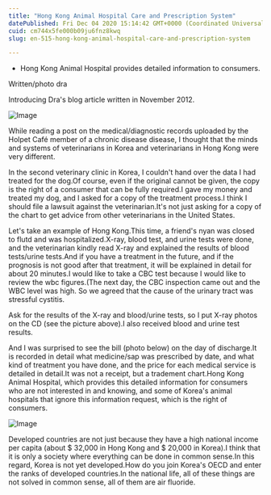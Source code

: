 ```yaml
---
title: "Hong Kong Animal Hospital Care and Prescription System"
datePublished: Fri Dec 04 2020 15:14:42 GMT+0000 (Coordinated Universal Time)
cuid: cm744x5fe000b09ju6fnz8kwq
slug: en-515-hong-kong-animal-hospital-care-and-prescription-system

---
```



- Hong Kong Animal Hospital provides detailed information to consumers.

Written/photo dra

Introducing Dra's blog article written in November 2012.

![Image](https://cdn.hashnode.com/res/hashnode/image/upload/v1739499212808/fb1796f8-34e6-4f1e-b927-e8b184f1ce2f.png)

While reading a post on the medical/diagnostic records uploaded by the Holpet Café member of a chronic disease disease, I thought that the minds and systems of veterinarians in Korea and veterinarians in Hong Kong were very different.

In the second veterinary clinic in Korea, I couldn't hand over the data I had treated for the dog.Of course, even if the original cannot be given, the copy is the right of a consumer that can be fully required.I gave my money and treated my dog, and I asked for a copy of the treatment process.I think I should file a lawsuit against the veterinarian.It's not just asking for a copy of the chart to get advice from other veterinarians in the United States.

Let's take an example of Hong Kong.This time, a friend's nyan was closed to flutd and was hospitalized.X-ray, blood test, and urine tests were done, and the veterinarian kindly read X-ray and explained the results of blood tests/urine tests.And if you have a treatment in the future, and if the prognosis is not good after that treatment, it will be explained in detail for about 20 minutes.I would like to take a CBC test because I would like to review the wbc figures.(The next day, the CBC inspection came out and the WBC level was high. So we agreed that the cause of the urinary tract was stressful cystitis.

Ask for the results of the X-ray and blood/urine tests, so I put X-ray photos on the CD (see the picture above).I also received blood and urine test results.

And I was surprised to see the bill (photo below) on the day of discharge.It is recorded in detail what medicine/sap was prescribed by date, and what kind of treatment you have done, and the price for each medical service is detailed in detail.It was not a receipt, but a tradement chart.Hong Kong Animal Hospital, which provides this detailed information for consumers who are not interested in and knowing, and some of Korea's animal hospitals that ignore this information request, which is the right of consumers.

![Image](https://cdn.hashnode.com/res/hashnode/image/upload/v1739499214787/6fb53e9c-006b-471f-8404-11dc27068501.png)

Developed countries are not just because they have a high national income per capita (about $ 32,000 in Hong Kong and $ 20,000 in Korea).I think that it is only a society where everything can be done in common sense.In this regard, Korea is not yet developed.How do you join Korea's OECD and enter the ranks of developed countries.In the national life, all of these things are not solved in common sense, all of them are air fluoride.